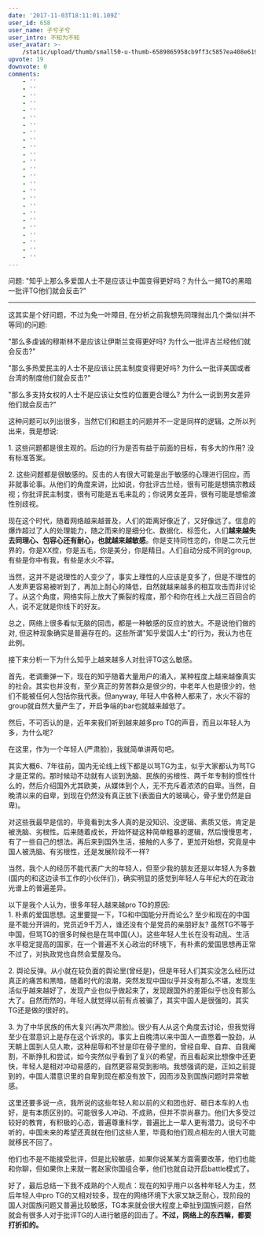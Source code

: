 ```yaml
---
date: '2017-11-03T18:11:01.109Z'
user_id: 658
user_name: 子兮子兮
user_intro: 不知为不知
user_avatar: >-
    /static/upload/thumb/small50-u-thumb-6589865958cb9ff3c5857ea408e6198e49846525120.png
upvote: 19
downvote: 0
comments:
    - ''
    - ''
    - ''
    - ''
    - ''
    - ''
    - ''
    - ''
    - ''
    - ''
    - ''
    - ''
    - ''
    - ''
    - ''
    - ''
    - ''
    - ''
    - ''
    - ''
    - ''
    - ''
    - ''
    - ''
    - ''
---
```


问题: "知乎上那么多爱国人士不是应该让中国变得更好吗？为什么一揭TG的黑暗一批评TG他们就会反击?"

---

这其实是个好问题，不过为免一叶障目, 在分析之前我想先同理抛出几个类似(并不等同)的问题:  

"那么多虔诚的穆斯林不是应该让伊斯兰变得更好吗? 为什么一批评古兰经他们就会反击?"

"那么多热爱民主的人士不是应该让民主制度变得更好吗? 为什么一批评美国或者台湾的制度他们就会反击?"

"那么多支持女权的人士不是应该让女性的位置更合理么? 为什么一说到男女差异他们就会反击?"

  

这种问题可以列出很多，当然它们和题主的问题并不一定是同样的逻辑。之所以列出来，我是想说:

1\. 这些问题都是很主观的。后边的行为是否有益于前面的目标，有多大的作用? 没有标准答案。

2\. 这些问题都是很敏感的。反击的人有很大可能是出于敏感的心理进行回应，而非就事论事。从他们的角度来讲，比如说，你批评古兰经，很有可能是想搞宗教歧视；你批评民主制度，很有可能是五毛来乱的；你说男女差异，很有可能是想偷渡性别歧视。

  

现在这个时代，随着网络越来越普及，人们的距离好像近了，又好像远了。信息的爆炸超过了人的处理能力，随之而来的是细分化、数据化、标签化，人们**越来越失去同理心、包容心还有耐心，也就越来越敏感**。你是支持同性恋的，你是二次元世界的，你是XX控，你是五毛，你是美分，你是精日。人们自动分成不同的group, 有些是你中有我，有些是水火不容。

当然，这并不是说理性的人变少了，事实上理性的人应该是变多了，但是不理性的人发声更容易被听到了，再加上耐心的降低，自然就越来越多的相互攻击而非讨论了。从这个角度，网络实际上放大了撕裂的程度，那个和你在线上大战三百回合的人，说不定就是你线下的好友。

  

总之，网络上很多看似无脑的回击，都是一种敏感的反应的放大。不是说他们做的对, 但这种现象确实是普遍存在的。这些所谓"知乎爱国人士"的行为，我认为也在此例。

  

接下来分析一下为什么知乎上越来越多人对批评TG这么敏感。

首先，老调重弹一下，现在的知乎随着大量用户的涌入，某种程度上越来越像真实的社会。其实也并没有，至少真正的劳苦群众是很少的，中老年人也是很少的，他们不能被任何人包括你我代表。但anyway, 年轻人中各种人都来了，水火不容的group就自然大量产生了，开启争端的bar也就越来越低了。

然后，不可否认的是，近年来我们听到越来越多pro TG的声音，而且以年轻人为多，为什么呢?

在这里，作为一个年轻人(严肃脸)，我就简单讲两句吧。

其实大概6、7年往前，国内无论线上线下都是以骂TG为主，似乎大家都认为骂TG才是正常的。那时候动不动就有人谈到洗脑、民族的劣根性、两千年专制的惯性什么的，然后介绍国外尤其欧美，从媒体到个人，无不充斥着浓浓的自卑。当然，自晚清以来的自卑，到现在仍然没有真正放下(表面自大的玻璃心，骨子里仍然是自卑)。

对这些我最早是信的，毕竟看到太多人真的是没知识、没逻辑、素质又低，肯定是被洗脑、劣根性。后来随着成长，开始怀疑这种简单粗暴的逻辑，然后慢慢思考，有了一些自己的想法。再后来到国外生活，接触的人多了，更加开始想，究竟是中国人被洗脑、有劣根性，还是发展阶段不一样?

当然，我个人的经历不能代表广大的年轻人，但至少我的朋友还是以年轻人为多数(国内的和这边读书工作的小伙伴们)，确实明显的感觉到年轻人与年纪大的在政治光谱上的普遍差异。

  

以下是我个人认为，很多年轻人越来越pro TG的原因:  
1\. 朴素的爱国思想。这里要提一下，TG和中国能分开而论么? 至少和现在的中国是不能分开讲的，党员近9千万人，谁还没有个是党员的亲朋好友? 虽然TG不等于中国，但骂TG的很多时候也是在骂中国(人)。这些年轻人生长在没有动乱、生活水平稳定提高的国家，在一个普遍不关心政治的环境下，有朴素的爱国思想再正常不过了，对执政党也自然会爱屋及乌。

2. 舆论反弹。从小就在较负面的舆论里(曾经是)，但是年轻人们其实没怎么经历过真正的痛苦和黑暗，随着时代的浪潮，突然发现中国似乎并没有那么不堪，发现生活似乎越来越好了，发现产业也似乎做起来了，发现跟国外的差距似乎也没有那么大了。自然而然的，年轻人就觉得以前有点被骗了，其实中国人是很强的，其实TG还是做的很好的。

3\. 为了中华民族的伟大复兴(再次严肃脸)。很少有人从这个角度去讨论，但我觉得至少在潜意识上是存在这个诉求的。事实上自晚清以来中国人一直憋着一股劲，从天朝上国到人见人欺，这种屈辱和不甘是印在骨子里的，曾经自卑、自弃、自我阉割，不断挣扎和尝试，如今突然似乎看到了复兴的希望，而且看起来比想像中还更快，年轻人是相对冲动易感的，自然更容易受到影响。我想强调的是，正如之前提到的，中国人潜意识里的自卑到现在都没有放下，因而涉及到国族问题时异常敏感。

  

这里还要多说一点，我所说的这些年轻人和以前的义和团也好、砸日本车的人也好，是有本质区别的。可能很多人冲动、不成熟，但并不崇尚暴力。他们大多受过较好的教育，有积极的心态，普遍尊重科学，普遍比上一辈人更有潜力。说句不中听的，中国未来的希望还真就在他们这些人里，毕竟和他们观点相左的人很大可能就移民不回了。

他们也不是不能接受批评，但是比较敏感，如果你说某某方面需要改革，他们也能和你聊，但如果你上来就一套赵家你国组合拳，他们也就自动开启battle模式了。

  

好了，最后总结一下我不成熟的个人观点：现在的知乎用户以各种年轻人为主，然后年轻人中pro TG的又相对较多，现在的网络环境下大家又缺乏耐心，现阶段的国人对国族问题又普遍比较敏感，TG本来就会很大程度上牵扯到国族问题，自然就会有很多人对于批评TG的人进行敏感的回击了。**不过，网络上的东西嘛，都要打折扣的。**
